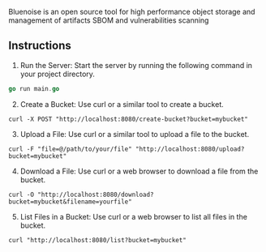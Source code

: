 Bluenoise is an open source tool for high performance object storage and management of artifacts SBOM and vulnerabilities scanning


## Instructions
1. Run the Server: Start the server by running the following command in your project directory.

```go
go run main.go
```

2. Create a Bucket: Use curl or a similar tool to create a bucket.

```
curl -X POST "http://localhost:8080/create-bucket?bucket=mybucket"
```

3. Upload a File: Use curl or a similar tool to upload a file to the bucket.

```
curl -F "file=@/path/to/your/file" "http://localhost:8080/upload?bucket=mybucket"
```

4. Download a File: Use curl or a web browser to download a file from the bucket.

```
curl -O "http://localhost:8080/download?bucket=mybucket&filename=yourfile"
```

5. List Files in a Bucket: Use curl or a web browser to list all files in the bucket.

```
curl "http://localhost:8080/list?bucket=mybucket"
```
